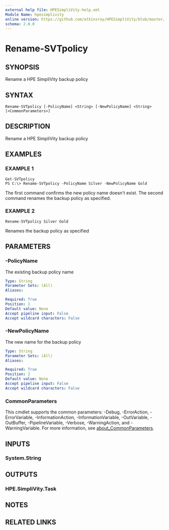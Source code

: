 ```yaml
---
external help file: HPESimpliVity-help.xml
Module Name: hpesimplivity
online version: https://github.com/atkinsroy/HPESimpliVity/blob/master/docs/Get-SVTdatastoreComputeNode.md
schema: 2.0.0
---
```


# Rename-SVTpolicy

## SYNOPSIS
Rename a HPE SimpliVity backup policy

## SYNTAX

```
Rename-SVTpolicy [-PolicyName] <String> [-NewPolicyName] <String> [<CommonParameters>]
```

## DESCRIPTION
Rename a HPE SimpliVity backup policy

## EXAMPLES

### EXAMPLE 1
```
Get-SVTpolicy
PS C:\> Rename-SVTpolicy -PolicyName Silver -NewPolicyName Gold
```

The first command confirms the new policy name doesn't exist. 
The second command renames the backup policy as specified.

### EXAMPLE 2
```
Rename-SVTpolicy Silver Gold
```

Renames the backup policy as specified

## PARAMETERS

### -PolicyName
The existing backup policy name

```yaml
Type: String
Parameter Sets: (All)
Aliases:

Required: True
Position: 1
Default value: None
Accept pipeline input: False
Accept wildcard characters: False
```

### -NewPolicyName
The new name for the backup policy

```yaml
Type: String
Parameter Sets: (All)
Aliases:

Required: True
Position: 2
Default value: None
Accept pipeline input: False
Accept wildcard characters: False
```

### CommonParameters
This cmdlet supports the common parameters: -Debug, -ErrorAction, -ErrorVariable, -InformationAction, -InformationVariable, -OutVariable, -OutBuffer, -PipelineVariable, -Verbose, -WarningAction, and -WarningVariable. For more information, see [about_CommonParameters](http://go.microsoft.com/fwlink/?LinkID=113216).

## INPUTS

### System.String
## OUTPUTS

### HPE.SimpliVity.Task
## NOTES

## RELATED LINKS
